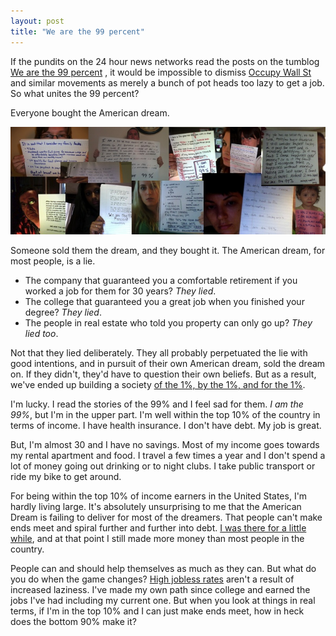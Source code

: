 ```yaml
---
layout: post
title: "We are the 99 percent"
---
```

If the pundits on the 24 hour news networks read the posts on the tumblog [We are the 99 percent](http://wearethe99percent.tumblr.com/) , it would be impossible to dismiss [Occupy Wall St](http://occupywallst.org/) and similar movements as merely a bunch of pot heads too lazy to get a job. So what unites the 99 percent? 

Everyone bought the American dream. 

[![We are the 99 Percent](/images/We-Are-The-99-Percent.jpg)](http://wearethe99percent.tumblr.com/)

Someone sold them the dream, and they bought it. The American dream, for most people, is a lie. 

* The company that guaranteed you a comfortable retirement if you worked a job for them for 30 years? *They lied*. 
* The college that guaranteed you a great job when you finished your degree? *They lied*. 
* The people in real estate who told you property can only go up? *They lied too*.

Not that they lied deliberately. They all probably perpetuated the lie with good intentions, and
in pursuit of their own American dream, sold the dream on. If they
didn't, they'd have to question their own beliefs. But as a result, we've ended up
building a society [of the 1%, by the 1%, and for the 1%](http://www.vanityfair.com/society/features/2011/05/top-one-percent-201105).

I'm lucky. I read the stories of the 99% and I feel sad for them. *I am the 99%*, but I'm in the upper part. I'm well within the top 10% of the country in terms of income. I have health insurance. I don't have debt. My job is great.

But, I'm almost 30 and I have no savings. Most of my income goes towards my rental apartment and food. I travel a few times a year and I don't spend a lot of money going out drinking or to night clubs. I take public transport or ride my bike to get around.

For being within the top 10% of income earners in the United States, I'm hardly living large. It's absolutely unsurprising to me that the American Dream is failing to deliver for most of the dreamers. That people can't make ends meet and spiral further and further into debt. [I was there for a little while](/debt.html), and at that point I still made more money than most people in the country.

People can and should help themselves as much as they can. But what do you do when the game changes? [High jobless rates](https://plus.google.com/103473970185401613274/posts) aren't a result of increased laziness. I've made my own path since college and earned the jobs I've had including my current one. But when you look at things in real terms, if I'm in the top 10% and I can just make ends meet, how in heck does the bottom 90% make it?
